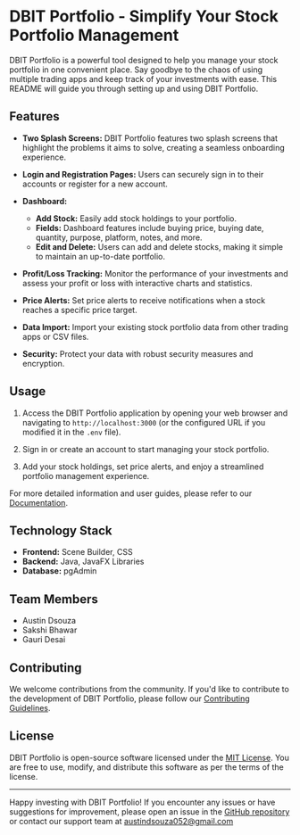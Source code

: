 # DBIT Portfolio - Simplify Your Stock Portfolio Management

DBIT Portfolio is a powerful tool designed to help you manage your stock portfolio in one convenient place. Say goodbye to the chaos of using multiple trading apps and keep track of your investments with ease. This README will guide you through setting up and using DBIT Portfolio.

## Features

- **Two Splash Screens:** DBIT Portfolio features two splash screens that highlight the problems it aims to solve, creating a seamless onboarding experience.

- **Login and Registration Pages:** Users can securely sign in to their accounts or register for a new account.

- **Dashboard:**
  - **Add Stock:** Easily add stock holdings to your portfolio.
  - **Fields:** Dashboard features include buying price, buying date, quantity, purpose, platform, notes, and more.
  - **Edit and Delete:** Users can add and delete stocks, making it simple to maintain an up-to-date portfolio.

- **Profit/Loss Tracking:** Monitor the performance of your investments and assess your profit or loss with interactive charts and statistics.

- **Price Alerts:** Set price alerts to receive notifications when a stock reaches a specific price target.

- **Data Import:** Import your existing stock portfolio data from other trading apps or CSV files.

- **Security:** Protect your data with robust security measures and encryption.

## Usage

1. Access the DBIT Portfolio application by opening your web browser and navigating to `http://localhost:3000` (or the configured URL if you modified it in the `.env` file).

2. Sign in or create an account to start managing your stock portfolio.

3. Add your stock holdings, set price alerts, and enjoy a streamlined portfolio management experience.

For more detailed information and user guides, please refer to our [Documentation](docs/).

## Technology Stack

- **Frontend:** Scene Builder, CSS
- **Backend:** Java, JavaFX Libraries
- **Database:** pgAdmin

## Team Members

- Austin Dsouza
- Sakshi Bhawar
- Gauri Desai

## Contributing

We welcome contributions from the community. If you'd like to contribute to the development of DBIT Portfolio, please follow our [Contributing Guidelines](CONTRIBUTING.md).

## License

DBIT Portfolio is open-source software licensed under the [MIT License](LICENSE). You are free to use, modify, and distribute this software as per the terms of the license.

---

Happy investing with DBIT Portfolio! If you encounter any issues or have suggestions for improvement, please open an issue in the [GitHub repository](https://github.com/AustinDsza/Java_Mini_Project) or contact our support team at austindsouza052@gmail.com 
